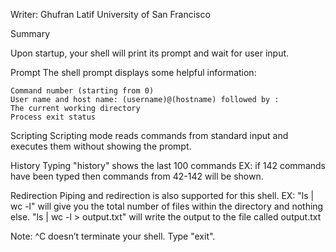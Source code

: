 Writer: Ghufran Latif University of San Francisco 

Summary

Upon startup, your shell will print its prompt and wait for user input. 

Prompt
	The shell prompt displays some helpful information:

	Command number (starting from 0)
	User name and host name: (username)@(hostname) followed by :
	The current working directory
	Process exit status

Scripting
	Scripting mode reads commands from standard input and executes them without showing the prompt.

History
	Typing "history" shows the last 100 commands 
	EX: if 142 commands have been typed then commands from 42-142 will be shown.
	
Redirection
	Piping and redirection is also supported for this shell.
	EX: 
		"ls | wc -l" 
			will give you the total number of files 	within the directory and nothing else.
		"ls | wc -l > output.txt"
			will write the output to the file called output.txt


Note: ^C doesn’t terminate your shell. Type "exit".

